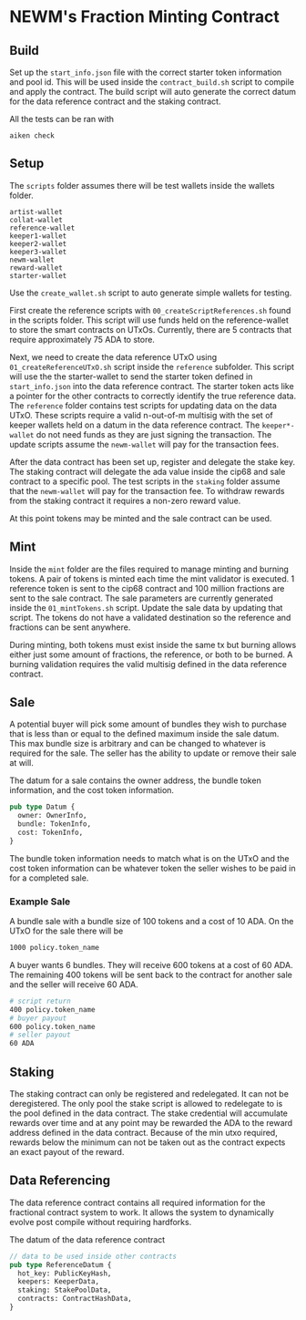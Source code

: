 # NEWM's Fraction Minting Contract

## Build

Set up the `start_info.json` file with the correct starter token information and pool id. This will be used inside the `contract_build.sh` script to compile and apply the contract. The build script will auto generate the correct datum for the data reference contract and the staking contract.

All the tests can be ran with 

```
aiken check
```

## Setup

The `scripts` folder assumes there will be test wallets inside the wallets folder.

```
artist-wallet
collat-wallet
reference-wallet
keeper1-wallet
keeper2-wallet
keeper3-wallet
newm-wallet
reward-wallet
starter-wallet
```

Use the `create_wallet.sh` script to auto generate simple wallets for testing.

First create the reference scripts with `00_createScriptReferences.sh` found in the scripts folder. This script will use funds held on the reference-wallet to store the smart contracts on UTxOs. Currently, there are 5 contracts that require approximately 75 ADA to store.

Next, we need to create the data reference UTxO using `01_createReferenceUTxO.sh` script inside the `reference` subfolder. This script will use the the starter-wallet to send the starter token defined in `start_info.json` into the data reference contract. The starter token acts like a pointer for the other contracts to correctly identify the true reference data. The `reference` folder contains test scripts for updating data on the data UTxO. These scripts require a valid n-out-of-m multisig with the set of keeper wallets held on a datum in the data reference contract. The `keeper*-wallet` do not need funds as they are just signing the transaction. The update scripts assume the `newm-wallet` will pay for the transaction fees.

After the data contract has been set up, register and delegate the stake key. The staking contract will delegate the ada value inside the cip68 and sale contract to a specific pool. The test scripts in the `staking` folder assume that the `newm-wallet` will pay for the transaction fee. To withdraw rewards from the staking contract it requires a non-zero reward value.

At this point tokens may be minted and the sale contract can be used.

## Mint

Inside the `mint` folder are the files required to manage minting and burning tokens. A pair of tokens is minted each time the mint validator is executed. 1 reference token is sent to the cip68 contract and 100 million fractions are sent to the sale contract. The sale parameters are currently generated inside the `01_mintTokens.sh` script. Update the sale data by updating that script. The tokens do not have a validated destination so the reference and fractions can be sent anywhere.

During minting, both tokens must exist inside the same tx but burning allows either just some amount of fractions, the reference, or both to be burned. A burning validation requires the valid multisig defined in the data reference contract.

## Sale

A potential buyer will pick some amount of bundles they wish to purchase that is less than or equal to the defined maximum inside the sale datum. This max bundle size is arbitrary and can be changed to whatever is required for the sale. The seller has the ability to update or remove their sale at will.

The datum for a sale contains the owner address, the bundle token information, and the cost token information.

```rust
pub type Datum {
  owner: OwnerInfo,
  bundle: TokenInfo,
  cost: TokenInfo,
}
```

The bundle token information needs to match what is on the UTxO and the cost token information can be whatever token the seller wishes to be paid in for a completed sale.

### Example Sale
A bundle sale with a bundle size of 100 tokens and a cost of 10 ADA. On the UTxO for the sale there will be

```bash
1000 policy.token_name
```

A buyer wants 6 bundles. They will receive 600 tokens at a cost of 60 ADA. The remaining 400 tokens will be sent back to the contract for another sale and the seller will receive 60 ADA.

```bash
# script return
400 policy.token_name
# buyer payout
600 policy.token_name
# seller payout
60 ADA
```

## Staking

The staking contract can only be registered and redelegated. It can not be deregistered. The only pool the stake script is allowed to redelegate to is the pool defined in the data contract. The stake credential will accumulate rewards over time and at any point may be rewarded the ADA to the reward address defined in the data contract. Because of the min utxo required, rewards below the minimum can not be taken out as the contract expects an exact payout of the reward.

## Data Referencing

The data reference contract contains all required information for the fractional contract system to work. It allows the system to dynamically evolve post compile without requiring hardforks.

The datum of the data reference contract

```rust
// data to be used inside other contracts
pub type ReferenceDatum {
  hot_key: PublicKeyHash,
  keepers: KeeperData,
  staking: StakePoolData,
  contracts: ContractHashData,
}
```

